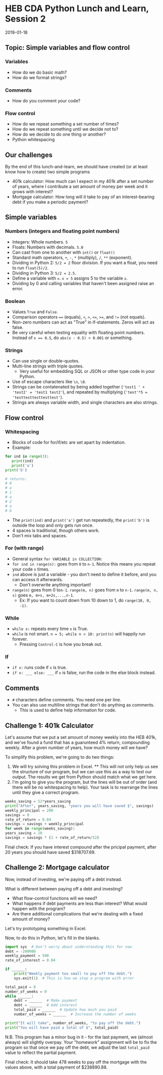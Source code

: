 # HEB CDA Python Lunch and Learn, Session 2

2019-01-18

## Topic: Simple variables and flow control

### Variables

- How do we do basic math?
- How do we format strings?

### Comments
- How do you comment your code?

### Flow control

- How do we repeat something a set number of times?
- How do we repeat something until we decide not to?
- How do we decide to do one thing or another?
- Python whitespacing

## Our challenges

By the end of this lunch-and-learn, we should have created (or at least know how to create) two simple programs
- 401k calculator: How much can I expect in my 401k after a set number of years, where I contribute a set amount of money per week and it grows with interest?
- Mortgage calculator: How long will it take to pay of an interest-bearing debt if you make a periodic payment?

## Simple variables

### Numbers (integers and floating point numbers)

- Integers: Whole numbers. `5`
- Floats: Numbers with decimals. `5.0`
- Can cast from one to another with `int()` or `float()`
- Standard math operators, `+`, `-`, `*` (multiply), `/`, `**` (exponent).
- Dividing in Python 2: `5/2 = 2` floor division. If you want a float, you need to run `float(5)/2`.
- Dividing in Python 3: `5/2 = 2.5`.
- Define a variable with `=`. `x = 5` assigns 5 to the variable `x`.
- Dividing by 0 and calling variables that haven't been assigned raise an error.

### Boolean

- Values `True` and `False`.
- Comparison operators  `==` (equals), `<`, `>`, `<=`, `>=`, and `!=` (not equals).
- Non-zero numbers can act as "True" in if-statements. Zeros will act as false.
- Be very careful when testing equality with floating point numbers. Instead of `x == 0.5`, do `abs(x - 0.5) < 0.001` or something.

### Strings

- Can use single or double-quotes.
- Multi-line strings with triple quotes.
  - Very useful for embedding SQL or JSON or other type code in your Python. 
- Use of escape characters like `\n`, `\0`.
- Strings can be contatenated by being added together (`'test1 ' + 'test2' = 'test1 test2'`), and repeated by multiplying (`'test'*5 = 'testtesttesttesttest'`).
- Strings are always variable width, and single characters are also strings.

## Flow control

### Whitespacing

- Blocks of code for for/if/etc are set apart by indentation.
- Example:

```python
for ind in range(3):
   print(ind)
   print('a')
print('b')

# returns:
# 0
# a
# 1
# a
# 2
# a
# b
```
- The `print(ind)` and `print('a')` get run repeatedly, the `print('b')` is outside the loop and only gets run once.
- 4 spaces is traditional, though others work.
- Don't mix tabs and spaces.

### For (with range)

- General syntax `for VARIABLE in COLLECTION:`
- `for ind in range(n):` goes from `0` to `n-1`. Notice this means you repeat your code `n` times.
- `ind` above is just a variable - you don't need to define it before, and you can access it afterwards.
  - Don't overwrite anything important!
- `range(n)` goes from 0 to`n-1`. `range(m, n)` goes from `m` to `n-1`. `range(m, n, s)` goes `m, m+s, m+2s,...,n-1`.
  - Ex: If you want to count down from 10 down to 1, do `range(10, 0, -1)`.

### While

- `while x:` repeats every time `x` is True.
- `while` is not smart. `n = 5; while n < 10: print(n)` will happily run forever.
  - Pressing `Control-C` is how you break out. 

### If

- `if x:` runs code if `x` is true.
- `if x: ___ else: ___` if `x` is false, run the code in the else block instead.

## Comments

- `#` characters define comments. You need one per line.
- You can also use multiline strings that don't do anything as comments.
  - This is used to define help information for code.

## Challenge 1: 401k Calculator

Let's assume that we put a set amount of money weekly into the HEB 401k, and we've found a fund that has a guarunteed 4% return, compounding weekly. After a given number of years, how much money will we have?

To simplify this problem, we're going to do two things:
1. We will try solving this problem in Excel.
  ** This will not only help us see the structure of our program, but we can use this as a way to test our output. The results we get from Python should match what we get here.
3. I'm going to give you the program, but the lines will be out of order (and there will be no whitespacing to help). Your task is to rearrange the lines until they give a correct program.

```python
weeks_saving = 52*years_saving
print("After", years_saving, "years you will have saved $", savings)
weekly_principal = 200
savings = 0
rate_of_return = 0.04
savings = savings + weekly_principal
for week in range(weeks_saving):
years_saving = 20
savings = savings * (1 + rate_of_return/52)
```

Final check: If you have interest compound after the pricipal payment, after 20 years you should have saved $318707.69.

## Challenge 2: Mortgage calculator

Now, instead of investing, we're paying off a debt instead.

What is different between paying off a debt and investing?
- What flow-control functions will we need?
- What happens if debt payments are less than interest? What would happen with the program?
- Are there additional complications that we're dealing with a fixed amount of money?

Let's try prototyping something in Excel.

Now, to do this in Python, let's fill in the blanks.

```python
import sys  # Don't worry about understanding this for now
debt = -200000
weekly_payment = 500
rate_of_interest = 0.04

if ______:
    print("Weekly payment too small to pay off the debt.")
    sys.exit(1)  # This is how we stop a program with error

total_paid = 0
number_of_weeks = 0
while ______:
    debt = ______  # Make payment
    debt = ______  # Add interest
    total_paid = ______  # Update how much you paid
    number_of_weeks = ______  # Increase the number of weeks

print("It will take", number_of_weeks, "to pay off the debt.")
print("You will have paid a total of $", total_paid)
```

N.B. This program has a minor bug in it - for the last payment, we (almost always) will slightly overpay. Your "homework" assignment will be to fix the program so that once we pay off the debt, we adjust the last `total_paid` value to reflect the partial payment.

Final check: It should take 478 weeks to pay off the mortgage with the values above, with a total payment of $238890.88.
